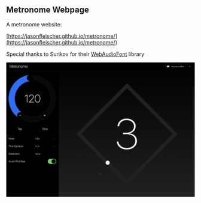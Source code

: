 ## Metronome Webpage

A metronome website:

[https://jasonfleischer.github.io/metronome/](https://jasonfleischer.github.io/metronome/)

Special thanks to Surikov for their [WebAudioFont](https://surikov.github.io/webaudiofont/) library

![Screenshot 2](./screenshots/screen.png "Sreenshot")
